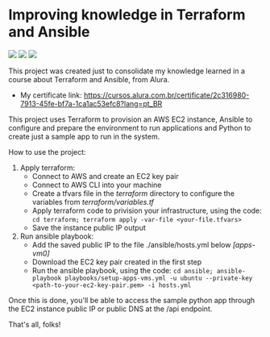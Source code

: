 # Improving knowledge in Terraform and Ansible

<img src="https://img.shields.io/badge/Terraform-7B42BC?style=for-the-badge&logo=terraform&logoColor=white"> <img src="https://img.shields.io/badge/Ansible-000000?style=for-the-badge&logo=ansible&logoColor=white"> <img src="https://img.shields.io/badge/Python-FFD43B?style=for-the-badge&logo=python&logoColor=blue">

This project was created just to consolidate my knowledge learned in a course about Terraform and Ansible, from Alura.

- My certificate link: https://cursos.alura.com.br/certificate/2c316980-7913-45fe-bf7a-1ca1ac53efc8?lang=pt_BR

This project uses Terraform to provision an AWS EC2 instance, Ansible to configure and prepare the environment to run applications and Python to create just a sample app to run in the system.

How to use the project:

1. Apply terraform:
   - Connect to AWS and create an EC2 key pair
   - Connect to AWS CLI into your machine
   - Create a tfvars file in the _terraform_ directory to configure the variables from _terraform/variables.tf_
   - Apply terraform code to privision your infrastructure, using the code: `cd terraform; terraform apply -var-file <your-file.tfvars>`
   - Save the instance public IP output
2. Run ansible playbook:
   - Add the saved public IP to the file ./ansible/hosts.yml below _[apps-vm0]_
   - Download the EC2 key pair created in the first step
   - Run the ansible playbook, using the code: `cd ansible; ansible-playbook playbooks/setup-apps-vms.yml -u ubuntu --private-key <path-to-your-ec2-key-pair.pem> -i hosts.yml`

Once this is done, you'll be able to access the sample python app through the EC2 instance public IP or public DNS at the /api endpoint.

That's all, folks!
